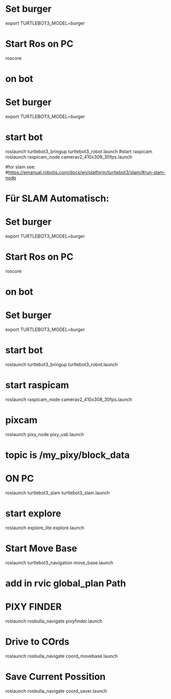 # Set burger
export TURTLEBOT3_MODEL=burger
# Start Ros on PC
roscore
# on bot
# Set burger
export TURTLEBOT3_MODEL=burger
# start bot
roslaunch turtlebot3_bringup turtlebot3_robot.launch
#start raspicam
roslaunch raspicam_node camerav2_410x308_30fps.launch

#for slam see:
#https://emanual.robotis.com/docs/en/platform/turtlebot3/slam/#run-slam-node






# Für SLAM Automatisch:
# Set burger
export TURTLEBOT3_MODEL=burger
# Start Ros on PC
roscore
# on bot
# Set burger
export TURTLEBOT3_MODEL=burger
# start bot
roslaunch turtlebot3_bringup turtlebot3_robot.launch
# start raspicam
roslaunch raspicam_node camerav2_410x308_30fps.launch
# pixcam
roslaunch  pixy_node pixy_usb.launch
# topic is /my_pixy/block_data

# ON PC
roslaunch turtlebot3_slam turtlebot3_slam.launch
# start explore
roslaunch explore_lite explore.launch
# Start Move Base
roslaunch turtlebot3_navigation move_base.launch 
# add in rvic global_plan Path

# PIXY FINDER
roslaunch rosbulla_navigate pixyfinder.launch
# Drive to COrds
roslaunch rosbulla_navigate coord_movebase.launch
# Save Current Possition
roslaunch rosbulla_navigate coord_saver.launch